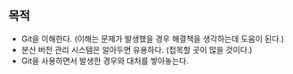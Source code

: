 
## 목적
- Git을 이해한다. (이해는 문제가 발생했을 경우 해결책을 생각하는데 도움이 된다.)
- 분산 버전 관리 시스템은 알아두면 유용하다. (접목할 곳이 많을 것이다.)
- Git을 사용하면서 발생한 경우와 대처를 쌓아놓는다.
